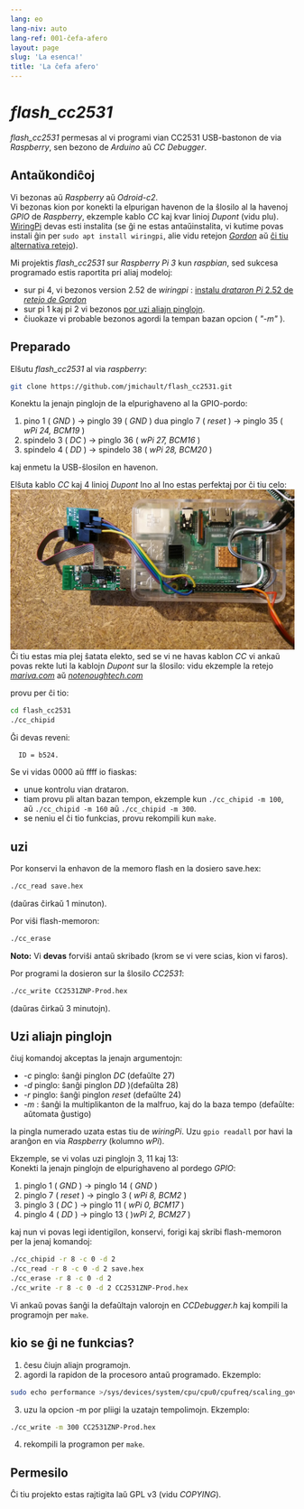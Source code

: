 ```yaml
---
lang: eo
lang-niv: auto
lang-ref: 001-ĉefa-afero
layout: page
slug: 'La esenca!'
title: 'La ĉefa afero'
---
```


# _flash\_cc2531_
 _flash\_cc2531_ permesas al vi programi vian CC2531 USB-bastonon de via _Raspberry_, sen bezono de _Arduino_ aŭ _CC Debugger_.

## Antaŭkondiĉoj
Vi bezonas aŭ _Raspberry_ aŭ _Odroid-c2_.  
Vi bezonas kion por konekti la elpurigan havenon de la ŝlosilo al la havenoj _GPIO_ de _Raspberry_, ekzemple kablo _CC_ kaj kvar linioj _Dupont_ (vidu plu).   
[WiringPi](http://wiringpi.com/) devas esti instalita (se ĝi ne estas antaŭinstalita, vi kutime povas instali ĝin per `sudo apt install wiringpi`, alie vidu retejon [ _Gordon_](http://wiringpi.com/) aŭ [ĉi tiu alternativa retejo](https://github.com/WiringPi/WiringPi)).  

Mi projektis _flash\_cc2531_ sur _Raspberry Pi 3_ kun _raspbian_, sed sukcesa programado estis raportita pri aliaj modeloj:
* sur pi 4, vi bezonos version 2.52 de _wiringpi_ :  [instalu _drataron Pi_ 2.52 de _retejo de Gordon_](http://wiringpi.com/wiringpi-updated-to-2-52-for-the-raspberry-pi-4b/)  
* sur pi 1 kaj pi 2 vi bezonos [por uzi aliajn pinglojn](#uzi_aliajn_pinglojn).  
* ĉiuokaze vi probable bezonos agordi la tempan bazan opcion ( _"-m"_ ).


## Preparado

Elŝutu _flash\_cc2531_ al via _raspberry_:
```bash
git clone https://github.com/jmichault/flash_cc2531.git
```
Konektu la jenajn pinglojn de la elpurighaveno al la GPIO-pordo:
1. pino 1 ( _GND_ ) -> pinglo 39 ( _GND_ )
dua pinglo 7 ( _reset_ ) -> pinglo 35 ( _wPi 24, BCM19_ )
3. spindelo 3 ( _DC_ ) -> pinglo 36 ( _wPi 27, BCM16_ )
4. spindelo 4 ( _DD_ ) -> spindelo 38 ( _wPi 28, BCM20_ )

kaj enmetu la USB-ŝlosilon en havenon.

Elŝuta kablo _CC_ kaj 4 linioj _Dupont_ Ino al Ino estas perfektaj por ĉi tiu celo:
![foto de la ŝlosilo kaj la _frambo_](https://github.com/jmichault/files/raw/master/Raspberry-CC2531.jpg)
Ĉi tiu estas mia plej ŝatata elekto, sed se vi ne havas kablon _CC_ vi ankaŭ povas rekte luti la kablojn _Dupont_ sur la ŝlosilo: vidu ekzemple la retejo [ _mariva.com_](https://lemariva.com/blog/2019/08/zigbee-flashing-cc2531-using-raspberry-pi-without-cc-debugger) aŭ [ _notenoughtech.com_](https://notenoughtech.com/home-automation/flashing-cc2531-without-cc-debugger/)


provu per ĉi tio:
```bash
cd flash_cc2531
./cc_chipid
```
Ĝi devas reveni:
```
  ID = b524.
```
Se vi vidas 0000 aŭ ffff io fiaskas:
* unue kontrolu vian drataron.
* tiam provu pli altan bazan tempon, ekzemple kun `./cc_chipid -m 100`, aŭ `./cc_chipid -m 160` aŭ `./cc_chipid -m 300`.
* se neniu el ĉi tio funkcias, provu rekompili kun `make`.


## uzi
Por konservi la enhavon de la memoro flash en la dosiero save.hex:
```bash
./cc_read save.hex
```
(daŭras ĉirkaŭ 1 minuton).

Por viŝi flash-memoron:
```bash
./cc_erase
```
**Noto:** Vi **devas** forviŝi antaŭ skribado (krom se vi vere scias, kion vi faros).

Por programi la dosieron sur la ŝlosilo _CC2531_:
```bash
./cc_write CC2531ZNP-Prod.hex
```
(daŭras ĉirkaŭ 3 minutojn).

<a id="uzi_aliajn_pinglojn"></a>
## Uzi aliajn pinglojn
ĉiuj komandoj akceptas la jenajn argumentojn:
* _-c_ pinglo: ŝanĝi pinglon _DC_ (defaŭlte 27)
* _-d_ pinglo: ŝanĝi pinglon _DD_ )(defaŭlta 28)
* _-r_ pinglo: ŝanĝi pinglon _reset_ (defaŭlte 24)
* _-m_ : ŝanĝi la multiplikanton de la malfruo, kaj do la baza tempo (defaŭlte: aŭtomata ĝustigo)

la pingla numerado uzata estas tiu de _wiringPi_. Uzu `gpio readall` por havi la aranĝon en via _Raspberry_ (kolumno _wPi_).

Ekzemple, se vi volas uzi pinglojn 3, 11 kaj 13:  
Konekti la jenajn pinglojn de elpurighaveno al pordego _GPIO_:
1. pinglo 1 ( _GND_ ) -> pinglo 14 ( _GND_ )
2. pinglo 7 ( _reset_ ) -> pinglo 3 ( _wPi 8, BCM2_ )
3. pinglo 3 ( _DC_ ) -> pinglo 11 ( _wPi 0, BCM17_ )
4. pinglo 4 ( _DD_ ) -> pinglo 13 ( )_wPi 2, BCM27_ )

kaj nun vi povas legi identigilon, konservi, forigi kaj skribi flash-memoron per la jenaj komandoj:
```bash
./cc_chipid -r 8 -c 0 -d 2
./cc_read -r 8 -c 0 -d 2 save.hex
./cc_erase -r 8 -c 0 -d 2
./cc_write -r 8 -c 0 -d 2 CC2531ZNP-Prod.hex
```

Vi ankaŭ povas ŝanĝi la defaŭltajn valorojn en _CCDebugger.h_ kaj kompili la programojn per `make`.

## kio se ĝi ne funkcias?

1. ĉesu ĉiujn aliajn programojn.
2. agordi la rapidon de la procesoro antaŭ programado. Ekzemplo:  
```bash
sudo echo performance >/sys/devices/system/cpu/cpu0/cpufreq/scaling_governor
```
3. uzu la opcion -m por pliigi la uzatajn tempolimojn. Ekzemplo:  
```bash
./cc_write -m 300 CC2531ZNP-Prod.hex
```
4. rekompili la programon per `make`.


## Permesilo

Ĉi tiu projekto estas rajtigita laŭ GPL v3 (vidu _COPYING_).
